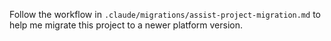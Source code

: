 Follow the workflow in `.claude/migrations/assist-project-migration.md` to help me migrate this project to a newer platform version.
